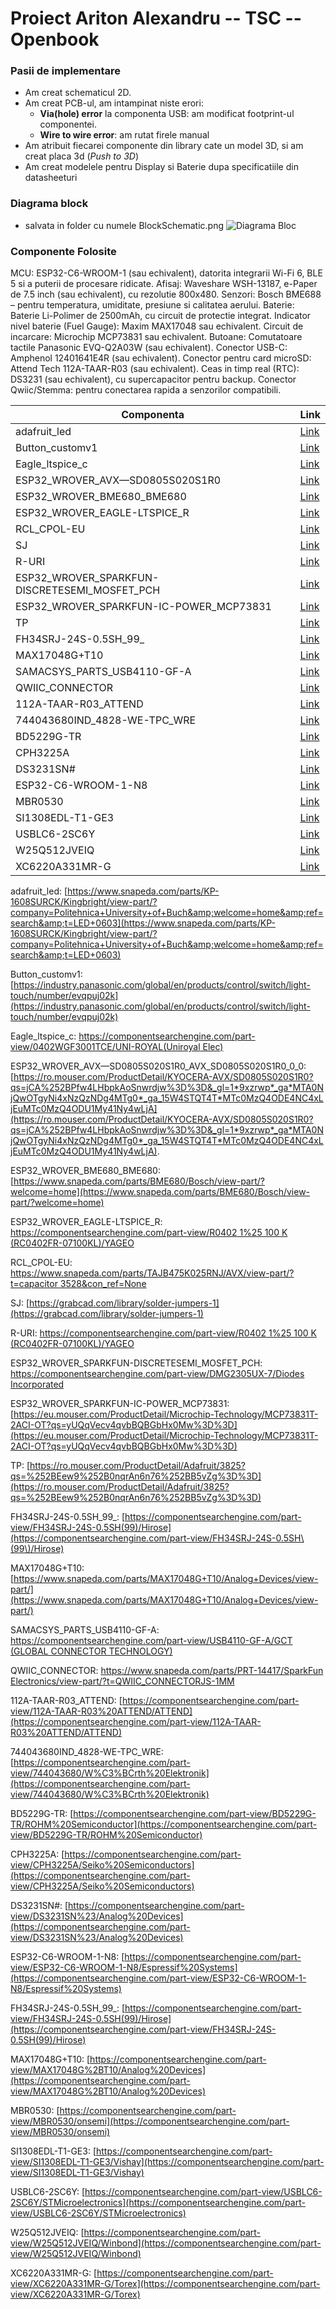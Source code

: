 # Proiect Ariton Alexandru -- TSC -- Openbook


### Pasii de implementare
* Am creat schematicul 2D.
* Am creat PCB-ul, am intampinat niste erori:
    * **Via(hole) error** la componenta USB: am modificat footprint-ul componentei.
    * **Wire to wire error**: am rutat firele manual
* Am atribuit fiecarei componente din library cate un model 3D, si am creat placa 3d (*Push to 3D*)
* Am creat modelele pentru Display si Baterie dupa specificatiile din datasheeturi

### Diagrama block
* salvata in folder cu numele BlockSchematic.png
![Diagrama Bloc](./BlockSchematic.png)

### Componente Folosite

MCU: ESP32-C6-WROOM-1 (sau echivalent), datorita integrarii Wi-Fi 6, BLE 5 si a puterii de procesare ridicate.
Afisaj: Waveshare WSH-13187, e-Paper de 7.5 inch (sau echivalent), cu rezolutie 800x480.
Senzori: Bosch BME688 – pentru temperatura, umiditate, presiune si calitatea aerului.
Baterie: Baterie Li-Polimer de 2500mAh, cu circuit de protectie integrat.
Indicator nivel baterie (Fuel Gauge): Maxim MAX17048 sau echivalent.
Circuit de incarcare: Microchip MCP73831 sau echivalent.
Butoane: Comutatoare tactile Panasonic EVQ-Q2A03W (sau echivalent).
Conector USB-C: Amphenol 12401641E4R (sau echivalent).
Conector pentru card microSD: Attend Tech 112A-TAAR-R03 (sau echivalent).
Ceas in timp real (RTC): DS3231 (sau echivalent), cu supercapacitor pentru backup.
Conector Qwiic/Stemma: pentru conectarea rapida a senzorilor compatibili.


| Componenta                                      | Link                                                                 |
|------------------------------------------------|----------------------------------------------------------------------|
| adafruit_led                                   | [Link](https://www.snapeda.com/parts/KP-1608SURCK/Kingbright/view-part/?company=Politehnica+University+of+Buch&welcome=home&ref=search&t=LED+0603) |
| Button_customv1                                | [Link](https://industry.panasonic.com/global/en/products/control/switch/light-touch/number/evqpuj02k) |
| Eagle_ltspice_c                                | [Link](https://componentsearchengine.com/part-view/0402WGF3001TCE/UNI-ROYAL(Uniroyal%20Elec)) |
| ESP32_WROVER_AVX—SD0805S020S1R0                | [Link](https://ro.mouser.com/ProductDetail/KYOCERA-AVX/SD0805S020S1R0?qs=jCA%252BPfw4LHbpkAoSnwrdjw%3D%3D) |
| ESP32_WROVER_BME680_BME680                     | [Link](https://www.snapeda.com/parts/BME680/Bosch/view-part/?welcome=home) |
| ESP32_WROVER_EAGLE-LTSPICE_R                   | [Link](https://componentsearchengine.com/part-view/R0402%201%25%20100%20K%20(RC0402FR-07100KL)/YAGEO) |
| RCL_CPOL-EU                                    | [Link](https://www.snapeda.com/parts/TAJB475K025RNJ/AVX/view-part/?t=capacitor%203528&con_ref=None) |
| SJ                                             | [Link](https://grabcad.com/library/solder-jumpers-1) |
| R-URI                                          | [Link](https://componentsearchengine.com/part-view/R0402%201%25%20100%20K%20(RC0402FR-07100KL)/YAGEO) |
| ESP32_WROVER_SPARKFUN-DISCRETESEMI_MOSFET_PCH | [Link](https://componentsearchengine.com/part-view/DMG2305UX-7/Diodes%20Incorporated) |
| ESP32_WROVER_SPARKFUN-IC-POWER_MCP73831       | [Link](https://eu.mouser.com/ProductDetail/Microchip-Technology/MCP73831T-2ACI-OT?qs=yUQqVecv4qvbBQBGbHx0Mw%3D%3D) |
| TP                                             | [Link](https://ro.mouser.com/ProductDetail/Adafruit/3825?qs=%252BEew9%252B0nqrAn6n76%252BB5vZg%3D%3D) |
| FH34SRJ-24S-0.5SH_99_                          | [Link](https://componentsearchengine.com/part-view/FH34SRJ-24S-0.5SH(99)/Hirose) |
| MAX17048G+T10                                  | [Link](https://www.snapeda.com/parts/MAX17048G+T10/Analog+Devices/view-part/) |
| SAMACSYS_PARTS_USB4110-GF-A                    | [Link](https://componentsearchengine.com/part-view/USB4110-GF-A/GCT%20(GLOBAL%20CONNECTOR%20TECHNOLOGY)) |
| QWIIC_CONNECTOR                                | [Link](https://www.snapeda.com/parts/PRT-14417/SparkFun%20Electronics/view-part/?t=QWIIC_CONNECTORJS-1MM) |
| 112A-TAAR-R03_ATTEND                           | [Link](https://componentsearchengine.com/part-view/112A-TAAR-R03%20ATTEND/ATTEND) |
| 744043680IND_4828-WE-TPC_WRE                   | [Link](https://componentsearchengine.com/part-view/744043680/W%C3%BCrth%20Elektronik) |
| BD5229G-TR                                     | [Link](https://componentsearchengine.com/part-view/BD5229G-TR/ROHM%20Semiconductor) |
| CPH3225A                                       | [Link](https://componentsearchengine.com/part-view/CPH3225A/Seiko%20Semiconductors) |
| DS3231SN#                                      | [Link](https://componentsearchengine.com/part-view/DS3231SN%23/Analog%20Devices) |
| ESP32-C6-WROOM-1-N8                            | [Link](https://componentsearchengine.com/part-view/ESP32-C6-WROOM-1-N8/Espressif%20Systems) |
| MBR0530                                        | [Link](https://componentsearchengine.com/part-view/MBR0530/onsemi) |
| SI1308EDL-T1-GE3                               | [Link](https://componentsearchengine.com/part-view/SI1308EDL-T1-GE3/Vishay) |
| USBLC6-2SC6Y                                   | [Link](https://componentsearchengine.com/part-view/USBLC6-2SC6Y/STMicroelectronics) |
| W25Q512JVEIQ                                   | [Link](https://componentsearchengine.com/part-view/W25Q512JVEIQ/Winbond) |
| XC6220A331MR-G                                 | [Link](https://componentsearchengine.com/part-view/XC6220A331MR-G/Torex) |

adafruit_led: 
[https://www.snapeda.com/parts/KP-1608SURCK/Kingbright/view-part/?company=Politehnica+University+of+Buch&amp;welcome=home&amp;ref=search&amp;t=LED+0603](https://www.snapeda.com/parts/KP-1608SURCK/Kingbright/view-part/?company=Politehnica+University+of+Buch&amp;welcome=home&amp;ref=search&amp;t=LED+0603)

Button_customv1:
[https://industry.panasonic.com/global/en/products/control/switch/light-touch/number/evqpuj02k](https://industry.panasonic.com/global/en/products/control/switch/light-touch/number/evqpuj02k)

Eagle_ltspice_c: 
[https://componentsearchengine.com/part-view/0402WGF3001TCE/UNI-ROYAL(Uniroyal Elec)](https://componentsearchengine.com/part-view/0402WGF3001TCE/UNI-ROYAL\(Uniroyal%20Elec\))

ESP32_WROVER_AVX—SD0805S020S1R0_AVX_SD0805S020S1R0_0_0: 
[https://ro.mouser.com/ProductDetail/KYOCERA-AVX/SD0805S020S1R0?qs=jCA%252BPfw4LHbpkAoSnwrdjw%3D%3D&_gl=1*9xzrwp*_ga*MTA0NjQwOTgyNi4xNzQzNDg4MTg0*_ga_15W4STQT4T*MTc0MzQ4ODE4NC4xLjEuMTc0MzQ4ODU1My41Ny4wLjA](https://ro.mouser.com/ProductDetail/KYOCERA-AVX/SD0805S020S1R0?qs=jCA%252BPfw4LHbpkAoSnwrdjw%3D%3D&_gl=1*9xzrwp*_ga*MTA0NjQwOTgyNi4xNzQzNDg4MTg0*_ga_15W4STQT4T*MTc0MzQ4ODE4NC4xLjEuMTc0MzQ4ODU1My41Ny4wLjA).

ESP32_WROVER_BME680_BME680: 
[https://www.snapeda.com/parts/BME680/Bosch/view-part/?welcome=home](https://www.snapeda.com/parts/BME680/Bosch/view-part/?welcome=home)

ESP32_WROVER_EAGLE-LTSPICE_R:
[https://componentsearchengine.com/part-view/R0402 1%25 100 K (RC0402FR-07100KL)/YAGEO](https://componentsearchengine.com/part-view/R0402%201%25%20100%20K%20\(RC0402FR-07100KL\)/YAGEO)

RCL_CPOL-EU: 
[https://www.snapeda.com/parts/TAJB475K025RNJ/AVX/view-part/?t=capacitor 3528&con_ref=None](https://www.snapeda.com/parts/TAJB475K025RNJ/AVX/view-part/?t=capacitor%203528&con_ref=None)

SJ:
[https://grabcad.com/library/solder-jumpers-1](https://grabcad.com/library/solder-jumpers-1)

R-URI:
[https://componentsearchengine.com/part-view/R0402 1%25 100 K (RC0402FR-07100KL)/YAGEO](https://componentsearchengine.com/part-view/R0402%201%25%20100%20K%20\(RC0402FR-07100KL\)/YAGEO)

ESP32_WROVER_SPARKFUN-DISCRETESEMI_MOSFET_PCH:
[https://componentsearchengine.com/part-view/DMG2305UX-7/Diodes Incorporated](https://componentsearchengine.com/part-view/DMG2305UX-7/Diodes%20Incorporated)

ESP32_WROVER_SPARKFUN-IC-POWER_MCP73831:
[https://eu.mouser.com/ProductDetail/Microchip-Technology/MCP73831T-2ACI-OT?qs=yUQqVecv4qvbBQBGbHx0Mw%3D%3D](https://eu.mouser.com/ProductDetail/Microchip-Technology/MCP73831T-2ACI-OT?qs=yUQqVecv4qvbBQBGbHx0Mw%3D%3D)

TP:
[https://ro.mouser.com/ProductDetail/Adafruit/3825?qs=%252BEew9%252B0nqrAn6n76%252BB5vZg%3D%3D](https://ro.mouser.com/ProductDetail/Adafruit/3825?qs=%252BEew9%252B0nqrAn6n76%252BB5vZg%3D%3D)

FH34SRJ-24S-0.5SH_99_:
[https://componentsearchengine.com/part-view/FH34SRJ-24S-0.5SH(99)/Hirose](https://componentsearchengine.com/part-view/FH34SRJ-24S-0.5SH\(99\)/Hirose)

MAX17048G+T10:
[https://www.snapeda.com/parts/MAX17048G+T10/Analog+Devices/view-part/](https://www.snapeda.com/parts/MAX17048G+T10/Analog+Devices/view-part/)

SAMACSYS_PARTS_USB4110-GF-A:
[https://componentsearchengine.com/part-view/USB4110-GF-A/GCT (GLOBAL CONNECTOR TECHNOLOGY)](https://componentsearchengine.com/part-view/USB4110-GF-A/GCT%20\(GLOBAL%20CONNECTOR%20TECHNOLOGY\))

QWIIC_CONNECTOR:
[https://www.snapeda.com/parts/PRT-14417/SparkFun Electronics/view-part/?t=QWIIC_CONNECTORJS-1MM](https://www.snapeda.com/parts/PRT-14417/SparkFun%20Electronics/view-part/?t=QWIIC_CONNECTORJS-1MM)

112A-TAAR-R03_ATTEND:
[https://componentsearchengine.com/part-view/112A-TAAR-R03%20ATTEND/ATTEND](https://componentsearchengine.com/part-view/112A-TAAR-R03%20ATTEND/ATTEND)

744043680IND_4828-WE-TPC_WRE:
[https://componentsearchengine.com/part-view/744043680/W%C3%BCrth%20Elektronik](https://componentsearchengine.com/part-view/744043680/W%C3%BCrth%20Elektronik)

BD5229G-TR:
[https://componentsearchengine.com/part-view/BD5229G-TR/ROHM%20Semiconductor](https://componentsearchengine.com/part-view/BD5229G-TR/ROHM%20Semiconductor)

CPH3225A:
[https://componentsearchengine.com/part-view/CPH3225A/Seiko%20Semiconductors](https://componentsearchengine.com/part-view/CPH3225A/Seiko%20Semiconductors)

DS3231SN#:
[https://componentsearchengine.com/part-view/DS3231SN%23/Analog%20Devices](https://componentsearchengine.com/part-view/DS3231SN%23/Analog%20Devices)

ESP32-C6-WROOM-1-N8:
[https://componentsearchengine.com/part-view/ESP32-C6-WROOM-1-N8/Espressif%20Systems](https://componentsearchengine.com/part-view/ESP32-C6-WROOM-1-N8/Espressif%20Systems)

FH34SRJ-24S-0.5SH_99_:
[https://componentsearchengine.com/part-view/FH34SRJ-24S-0.5SH(99)/Hirose](https://componentsearchengine.com/part-view/FH34SRJ-24S-0.5SH(99)/Hirose)

MAX17048G+T10:
[https://componentsearchengine.com/part-view/MAX17048G%2BT10/Analog%20Devices](https://componentsearchengine.com/part-view/MAX17048G%2BT10/Analog%20Devices)

MBR0530:
[https://componentsearchengine.com/part-view/MBR0530/onsemi](https://componentsearchengine.com/part-view/MBR0530/onsemi)

SI1308EDL-T1-GE3:
[https://componentsearchengine.com/part-view/SI1308EDL-T1-GE3/Vishay](https://componentsearchengine.com/part-view/SI1308EDL-T1-GE3/Vishay)

USBLC6-2SC6Y:
[https://componentsearchengine.com/part-view/USBLC6-2SC6Y/STMicroelectronics](https://componentsearchengine.com/part-view/USBLC6-2SC6Y/STMicroelectronics)

W25Q512JVEIQ:
[https://componentsearchengine.com/part-view/W25Q512JVEIQ/Winbond](https://componentsearchengine.com/part-view/W25Q512JVEIQ/Winbond)

XC6220A331MR-G:
[https://componentsearchengine.com/part-view/XC6220A331MR-G/Torex](https://componentsearchengine.com/part-view/XC6220A331MR-G/Torex)
